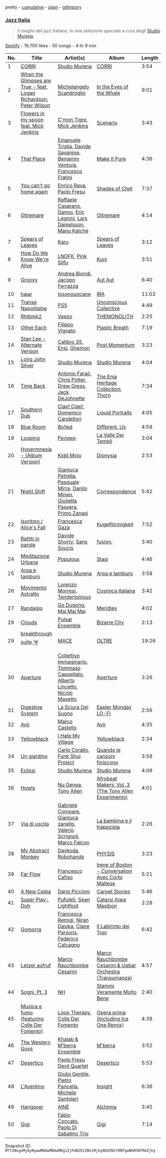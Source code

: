 pretty - [cumulative](/playlists/cumulative/37i9dQZF1DX30D074EWuy7.md) - [plain](/playlists/plain/37i9dQZF1DX30D074EWuy7) - [githistory](https://github.githistory.xyz/mackorone/spotify-playlist-archive/blob/main/playlists/plain/37i9dQZF1DX30D074EWuy7)

### [Jazz Italia](https://open.spotify.com/playlist/37i9dQZF1DX30D074EWuy7)

> Il meglio del jazz italiano, in una selezione speciale a cura degli <a href="spotify:artist:1rWbZmR5D63aZU60lMtVZx">Studio Murena</a>.

[Spotify](https://open.spotify.com/user/spotify) - 19,700 likes - 50 songs - 4 hr 9 min

| No. | Title | Artist(s) | Album | Length |
|---|---|---|---|---|
| 1 | [CORRI](https://open.spotify.com/track/4neBNkqlzqkJRsuUpte3Fp) | [Studio Murena](https://open.spotify.com/artist/1rWbZmR5D63aZU60lMtVZx) | [CORRI](https://open.spotify.com/album/1N1byTuOKyJu0IHiwaoLLP) | 3:54 |
| 2 | [When the Glimpses are True \- feat\. Logan Richardson, Peter Wilson](https://open.spotify.com/track/0bqTEAffuz1uSJaSJSZBLR) | [Michelangelo Scandroglio](https://open.spotify.com/artist/72Z4tAXXYHocMPutumKEwq) | [In the Eyes of the Whale](https://open.spotify.com/album/3UHWBfnOeU7pyX7hylXVU9) | 9:01 |
| 3 | [Flowers in my spoon feat\. Mick Jenkins](https://open.spotify.com/track/4TfE5s0ptWgiKBKG4LchDW) | [C'mon Tigre](https://open.spotify.com/artist/1ntP294de9KGcB3pTfpGfJ), [Mick Jenkins](https://open.spotify.com/artist/1FvjvACFvko2Z91IvDljrx) | [Scenario](https://open.spotify.com/album/05jI23SZkmENSXCPIyJCRu) | 3:43 |
| 4 | [That Place](https://open.spotify.com/track/48FYBcHOQAvt0wFtmKDp7x) | [Emanuele Triglia](https://open.spotify.com/artist/617R11XUjqnwEnjXGsqjTp), [Davide Savarese](https://open.spotify.com/artist/4qxVdV4LGMsYYravUCrwgf), [Benjamin Ventura](https://open.spotify.com/artist/311eLcQf3m45gs1sYUxKNc), [Francesco Fratini](https://open.spotify.com/artist/3DAWdBF9FZhTWbThgzcfNB) | [Make It Pure](https://open.spotify.com/album/6jYUbst4sqwUQAQ3xJt1cl) | 4:36 |
| 5 | [You can't go home again](https://open.spotify.com/track/64OrUDaxPFxPuwKzeUW6vA) | [Enrico Rava](https://open.spotify.com/artist/0NLlZlYs28ClkYXasvqmjy), [Paolo Fresu](https://open.spotify.com/artist/2qW0CNnmvdEQwiabdareHi) | [Shades of Chet](https://open.spotify.com/album/0AC26eZQKVP2pvcnqEyQFK) | 7:37 |
| 6 | [Oltremare](https://open.spotify.com/track/7tTicfv9pQrdK2SGy644Kb) | [Raffaele Casarano](https://open.spotify.com/artist/6MnERY0Sy2OLv7YcI43XaB), [Danno](https://open.spotify.com/artist/1p3PtfvP25EJoUawmfPvUQ), [Eric Legnini](https://open.spotify.com/artist/4iwk7yhBhcSyfbK4a4cnUi), [Lars Danielsson](https://open.spotify.com/artist/7c9O0hfRy2u32JVcWhoope), [Manu Katché](https://open.spotify.com/artist/4HVFb71ZSXO6nRMk2pdPsy) | [Oltremare](https://open.spotify.com/album/6NlHa1jH1g7YEo1pI1fXo5) | 4:14 |
| 7 | [Spears of Leaves](https://open.spotify.com/track/0fMtkZWxfjmmIalaAfeUM0) | [Karu](https://open.spotify.com/artist/68L2UQmHpBNsUkWBUn2iRv) | [Spears of Leaves](https://open.spotify.com/album/4ZM5RWTu7VvQDc3FV9wSK8) | 3:12 |
| 8 | [How Do We Know We're Alive](https://open.spotify.com/track/1zFMvBk0MCRSUU2gxNFlZz) | [LNDFK](https://open.spotify.com/artist/2PyFLSnE2J670nBHdmwil4), [Pink Siifu](https://open.spotify.com/artist/40ZElxHldNyvn7x8WRC6fh) | [Kuni](https://open.spotify.com/album/40dfgXsb0aemwlP10pfGCx) | 3:51 |
| 9 | [Groovy](https://open.spotify.com/track/7dsgdcIu2Pby6wnbsjRqSy) | [Andrea Biondi](https://open.spotify.com/artist/2rf3CCkBInxeMdrIUnczNP), [Jacopo Ferrazza](https://open.spotify.com/artist/6JQTj3KJJullWlmszH1VbJ) | [Aut Aut](https://open.spotify.com/album/0QBw8PAScglDL7C4957qy9) | 6:40 |
| 10 | [hajar](https://open.spotify.com/track/2sy4zmZz3kIxZGL1VYa7sD) | [Iosonouncane](https://open.spotify.com/artist/1njdH9zjRnlM561mWqEocW) | [IRA](https://open.spotify.com/album/4WhBN2WPPxAU5M5Tpw56PL) | 11:02 |
| 11 | [Transe Napolitaine](https://open.spotify.com/track/2mb0WOhZHdTsIZIEbqLxBd) | [PS5](https://open.spotify.com/artist/7nFGSs3Km6Li7tJocJbLdO) | [Unconscious Collective](https://open.spotify.com/album/3IVOpoj5MwZ3TE2iWM0FNL) | 4:49 |
| 12 | [Rhtbmk2](https://open.spotify.com/track/5iUOEeKtwgy2PgdQz0hVq0) | [Veezo](https://open.spotify.com/artist/35bU60Yu7QSaJSb5Y2Cjix) | [THEMONOLITH](https://open.spotify.com/album/42Q8OzlHyzXOyFjclIbMMA) | 2:25 |
| 13 | [Other Each](https://open.spotify.com/track/5moUMG6e7WVJzU0AlOKotS) | [Filippo Vignato](https://open.spotify.com/artist/65TUhI0t7gubxPxcyvIz4Q) | [Plastic Breath](https://open.spotify.com/album/0bSzQXxY4rtXhjY1IDJ9RI) | 7:19 |
| 14 | [Stan Lee \- Alternate Version](https://open.spotify.com/track/1tv82hvJ88GOseKWEYsW3L) | [Calibro 35](https://open.spotify.com/artist/7ueDbhgpZaiUxEbiHnwezi), [Ensi](https://open.spotify.com/artist/6dKdNHGdsBvEeNDxXV8AMP), [Ghemon](https://open.spotify.com/artist/4xgOj3GP5I1do9ip0MQkLa) | [Post Momentum](https://open.spotify.com/album/3xMxVoRW5cUMzZKdffnINk) | 3:23 |
| 15 | [Long John Silver](https://open.spotify.com/track/0TmQwgmFMt3N8qgdNWofnx) | [Studio Murena](https://open.spotify.com/artist/1rWbZmR5D63aZU60lMtVZx) | [Studio Murena](https://open.spotify.com/album/5gAOUXIOjmeiyqK90I5ya8) | 4:04 |
| 16 | [Time Back](https://open.spotify.com/track/1F1Nm8dXWjSqmQItbENbAD) | [Antonio Faraò](https://open.spotify.com/artist/2rYbcK0bCQ3jLFfd2zr9sI), [Chris Potter](https://open.spotify.com/artist/4hdVPbHhsWAn2XTXVRJoxB), [Drew Gress](https://open.spotify.com/artist/4HMyzDtVu6uNLYQZqYeOXK), [Jack DeJohnette](https://open.spotify.com/artist/7rDjbKTLlpNYJRWMm7QVxU) | [The Enja Heritage Collection: Thorn](https://open.spotify.com/album/67rTLugyNX03X8zatBUAWx) | 7:34 |
| 17 | [Southern Dub](https://open.spotify.com/track/157HG6YWfRczb2oksDZXNZ) | [Clap! Clap!](https://open.spotify.com/artist/4o6gglPeg2GgT0FYDtzFeF), [Domenico Candellori](https://open.spotify.com/artist/6Mq9l39ixUny3v17eLJJlC) | [Liquid Portraits](https://open.spotify.com/album/19uGXP6YaIElZQ08aNLJwS) | 4:05 |
| 18 | [Blue Room](https://open.spotify.com/track/02U4H3RvIptfhh4xMWtuqo) | [Bo!led](https://open.spotify.com/artist/0K3YAo5FxYuA2ZW2L3Hdzs) | [Different, Us](https://open.spotify.com/album/4wPFAEDNvZIxYT7DzUsaPw) | 4:58 |
| 19 | [Looping](https://open.spotify.com/track/5unHInwrVqHtRceQOJ1yIe) | [Perigeo](https://open.spotify.com/artist/0UB7tnXqRLUWF9dyktuA6e) | [La Valle Dei Templi](https://open.spotify.com/album/4DStIxg2IyyYIL2K1y504z) | 3:04 |
| 20 | [Hypermnesia \- \(Album Version\)](https://open.spotify.com/track/2kuj7UgWG37nOOSpvdfybm) | [Kidd Mojo](https://open.spotify.com/artist/6YD6OHFh82LSUzmnbmpwFR) | [Dionysia](https://open.spotify.com/album/5vZuXWCLv1U3uBL6Es50OX) | 2:53 |
| 21 | [Night Shift](https://open.spotify.com/track/5zbZtQukFdYtsxuxdFUUlv) | [Gianluca Petrella](https://open.spotify.com/artist/5lwjOWuZSgq4IC4KvheTMc), [Pasquale Mirra](https://open.spotify.com/artist/0dmvnPuOvkiWbZT9z4MTXu), [Danilo Mineo](https://open.spotify.com/artist/4KNEmG8CjvDg5k0Tr2xKWQ), [Giulietta Passera](https://open.spotify.com/artist/6aycI2HAjRhW9W3AMRwVgk), [Primo Zanasi](https://open.spotify.com/artist/7kN7qQdznUeYIqm1lwNkkN) | [Correspondence](https://open.spotify.com/album/27Bwh5V6QhP7W40ZhV2kyB) | 5:42 |
| 22 | [Isoritmo / Alice's Fall](https://open.spotify.com/track/4XZbcXMibHpv1FaMRTJhSr) | [Francesca Gaza](https://open.spotify.com/artist/6jLkAhKbd3toZ58ri9NQrV) | [Kugelförmigkeit](https://open.spotify.com/album/2qSvHGDuG7IEOpOhUMyLau) | 7:52 |
| 23 | [Battiti in parole](https://open.spotify.com/track/1EtXY815EYdOeZgz7ILBhL) | [Davide Shorty](https://open.spotify.com/artist/5nZ6WgYH6mSPf2YaKXOZso), [Sans Soucis](https://open.spotify.com/artist/4vXFvvWirlvTwcl184KfDc) | [fusion.](https://open.spotify.com/album/5aDct9hn71QRnhcCiAJN54) | 3:40 |
| 24 | [Meditazione Urbana](https://open.spotify.com/track/0SMctGz6hAXgbZWCD8DsjZ) | [Populous](https://open.spotify.com/artist/5Uy8Skuxzxf38jMDTndKIU) | [Stasi](https://open.spotify.com/album/2WN9w0YV9ystKje62lOdes) | 4:46 |
| 25 | [Arpa e tamburo](https://open.spotify.com/track/1mu0gMpgqraGpXZh0wJf9f) | [Studio Murena](https://open.spotify.com/artist/1rWbZmR5D63aZU60lMtVZx) | [Arpa e tamburo](https://open.spotify.com/album/2IARHAh6n5Xfa5tHkbKVzu) | 3:58 |
| 26 | [Movimento Astratto](https://open.spotify.com/track/6r76msR3jmGKmr9ZjoT6Ez) | [Lorenzo Morresi](https://open.spotify.com/artist/5KgrjZAqa9vYxxza7MDDW2), [Tenderlonious](https://open.spotify.com/artist/5D1w6T6H7pnRDQZIrhwlxo) | [Cosmica Italiana](https://open.spotify.com/album/6vpTptHhCC583XUoazczZt) | 3:42 |
| 27 | [Randagio](https://open.spotify.com/track/5w4Hm7e56SFJP1bMPB029u) | [Go Dugong](https://open.spotify.com/artist/5JPe09JXKnZxN6oLYJMaKh), [Mai Mai Mai](https://open.spotify.com/artist/5qVRuanPGaUlDLpcS4l7b3) | [Meridies](https://open.spotify.com/album/6T3Ecl7sM27f9W4UCpBWxN) | 4:02 |
| 28 | [Clouds](https://open.spotify.com/track/10I2bf5nDphrLZOOVBqLSc) | [Pulsar Ensemble](https://open.spotify.com/artist/2cxXNzj4eZVVBVXCjLpfRJ) | [Bizarre City](https://open.spotify.com/album/5U4aIqg68PwGMfwm73CFFG) | 2:13 |
| 29 | [breakthrough suite ༆](https://open.spotify.com/track/0fFCDbJHkoGWid7vVK2ljW) | [MACE](https://open.spotify.com/artist/7gjqZ8coFZimZDtdk04WP1) | [OLTRE](https://open.spotify.com/album/7I1F5rBYk8uZrywPFRvfHh) | 19:26 |
| 30 | [Aperture](https://open.spotify.com/track/6rKtQFk8Lbz2QDD3Jpssn5) | [Collettivo Immaginario](https://open.spotify.com/artist/2t5W9mdX4tCfJwUMgRLJaM), [Tommaso Cappellato](https://open.spotify.com/artist/5xu6nwws5Wrbd5TayescJ2), [Alberto Lincetto](https://open.spotify.com/artist/41WwoISWXs9IrlyQM2oM62), [Nicolò Masetto](https://open.spotify.com/artist/6RxoPk24rnMUwWvlFSnjiq) | [Aperture](https://open.spotify.com/album/6SsRFfNQHautbq2pQHT3Gm) | 3:26 |
| 31 | [Digestive System](https://open.spotify.com/track/16S7jdyKXnNknTl5yTWOzt) | [La Sciura Del Suono](https://open.spotify.com/artist/46hcQl6b4c2ZVmes3HnocD) | [Easter Monday LO\-FI](https://open.spotify.com/album/38axByQg4nt6fGvLfcMEYp) | 2:56 |
| 32 | [Avò](https://open.spotify.com/track/4MLHNowxBayqfnt4iFy2Jb) | [Marco Castello](https://open.spotify.com/artist/0ErDKYNv448COBCNdnqYIm) | [Avò](https://open.spotify.com/album/7DP5eWGJUI7hxPMYv9Co54) | 4:35 |
| 33 | [Yellowblack](https://open.spotify.com/track/0hjXaVJKUYxVaVpi4smXZA) | [I Hate My Village](https://open.spotify.com/artist/7eXKbj6KaS8vlLeF0IVgX7) | [Yellowblack](https://open.spotify.com/album/4NG2JJPI4Fwjrx6IrtGEhx) | 2:34 |
| 34 | [Un giardino](https://open.spotify.com/track/1xXKvZSKZGcBR4jNOvirl6) | [Carlo Corallo](https://open.spotify.com/artist/5qkSgK2UUXXa0DDBks4vqt), [Funk Shui Project](https://open.spotify.com/artist/38HGRU8SzSmL41dQT8Dh7E) | [Quando le canzoni finiscono](https://open.spotify.com/album/0pbaxeBm7EGjfBiiuD0LyE) | 3:58 |
| 35 | [Eclissi](https://open.spotify.com/track/4d9ATc15ejCgSjq7mQJwM1) | [Studio Murena](https://open.spotify.com/artist/1rWbZmR5D63aZU60lMtVZx) | [Studio Murena](https://open.spotify.com/album/5gAOUXIOjmeiyqK90I5ya8) | 4:09 |
| 36 | [Howls](https://open.spotify.com/track/0h51tz4qtVPvygXm291ceN) | [Nu Genea](https://open.spotify.com/artist/77J3V0V7sEOf5ifCDBSNaJ), [Tony Allen](https://open.spotify.com/artist/6JpZEemWmunccsrHXFUOgi) | [Afrobeat Makers, Vol\. 3 \(The Tony Allen Experiments\)](https://open.spotify.com/album/1GjbremREcqamlsdqM3gEI) | 4:01 |
| 37 | [Via di uscita](https://open.spotify.com/track/6a4MlOyKbaaQi6o0IaONKn) | [Gabriele Compare](https://open.spotify.com/artist/6L1R2AYjhqopsern2zXhnI), [Gianluca zanello](https://open.spotify.com/artist/008p3ld88wCLTf7wQJ4AoI), [Valerio Scrignoli](https://open.spotify.com/artist/096rQ5nlOUUAjSzVVlluil), [Marco Falcon](https://open.spotify.com/artist/4QCrg6LSt3jaQ9eD4dIEdE) | [La bambina e il trapezista](https://open.spotify.com/album/5yg8TJ5OUVsbUbnmwWWZU7) | 2:26 |
| 38 | [My Abstract Monkey](https://open.spotify.com/track/151H6RkyTGT8Ly2rXqk9hI) | [Daykoda](https://open.spotify.com/artist/7ileF8v8C9pqci1fqJOkf0), [Robohands](https://open.spotify.com/artist/5qRtt9DQNy64ig66kCWFjX) | [PHYSIS](https://open.spotify.com/album/54jguMfvEG7k8XuZaJR43E) | 3:23 |
| 39 | [Far Flow](https://open.spotify.com/track/1Pv9Zh7qPiz7SpFokXkXlr) | [Francesco Cafiso](https://open.spotify.com/artist/5K2IliiwJ3H2z3LYsCJqYP) | [Irene of Boston \- Conversation Avec Corto Maltese](https://open.spotify.com/album/35n9ryD9cWUZ6QtBA1U8BS) | 5:21 |
| 40 | [A New Ceiba](https://open.spotify.com/track/36vagOuWa9n4dZOAVbcwEp) | [Dario Piccioni](https://open.spotify.com/artist/2RZXPKE4HHZ82vShEe3IOy) | [Carpet Stories](https://open.spotify.com/album/3xkny56lTHms8WJnVfv0xV) | 5:46 |
| 41 | [Super Play\-Doh](https://open.spotify.com/track/7lU45TUW7JN0XQIR5BTyuX) | [Pufuleti](https://open.spotify.com/artist/3M4DsAM4T4bZ9uDwVoAb8A), [Sean Lightfoot](https://open.spotify.com/artist/15Fnvd7OORWamCGb39FTQW) | [Catarsi Aiwa Maxibon](https://open.spotify.com/album/4gITwZE87JIxjyRXXDHQJ7) | 2:28 |
| 42 | [Gomorra](https://open.spotify.com/track/4TPhRoIPxaRrEkpFSHiqUU) | [Francesca Remigi](https://open.spotify.com/artist/0XBpvcUWlPH7130Am8ivZD), [Niran Dasika](https://open.spotify.com/artist/0ao7KN4CauhB0OMvoCeC8D), [Claire Parsons](https://open.spotify.com/artist/5tL0bDRrekt8XwWnFSvvYx), [Federico Calcagno](https://open.spotify.com/artist/6fejDlo0knbJLVEMCDDQzh) | [Il Labirinto dei Topi](https://open.spotify.com/album/4fWmsQbCZ2EV9fuXUnmIXF) | 6:42 |
| 43 | [Letzer aufruf](https://open.spotify.com/track/43iMiq89wNufHlFljWDAzz) | [Marco Rauchbombe Cesarini](https://open.spotify.com/artist/35vyDiiFqpQEcqSESv0me9) | [Marco Rauchbombe Cesarini & Uqbar Orchestra \(Transumanza\)](https://open.spotify.com/album/3R5GXfe3stleBEXcJgI7TW) | 4:57 |
| 44 | [Sogni, Pt\. 3](https://open.spotify.com/track/4RtOrvuNEd7sVmPA44OWVn) | [NH](https://open.spotify.com/artist/4n4ms3LAmbFPneXQoalqgO) | [Stammi Veramente Molto Bene](https://open.spotify.com/album/2kt9cHDSQLEKPIjqegkKoS) | 2:40 |
| 45 | [Musica e fumo \(featuring Colle Der Fomento\)](https://open.spotify.com/track/3eNc1G2fORU6RqCmTpJxHn) | [Loop Therapy](https://open.spotify.com/artist/53d3BP6XLXNEtoCTfff5jN), [Colle Der Fomento](https://open.spotify.com/artist/7582dstv99hhZhryUNCn3u) | [Opera prima \(Including Ice One Remix\)](https://open.spotify.com/album/2p4Mhuh5f6dDJwVxSPhdWf) | 4:38 |
| 46 | [The Western Guys](https://open.spotify.com/track/5u2BJIr3c9kazCyBFQevvn) | [Khalab & M’berra Ensemble](https://open.spotify.com/artist/2Lb0ATXjulFMvJQlquCgvr) | [M'berra](https://open.spotify.com/album/5BblnhMflAtl1Iz1FCoFsG) | 3:52 |
| 47 | [Desertico](https://open.spotify.com/track/4EZKZM515HwNLevRgZmFd6) | [Paolo Fresu Devil Quartet](https://open.spotify.com/artist/3HwP2Snx52kveIRHh9k62Z) | [Desertico](https://open.spotify.com/album/7HQw3tDo1g6tyTLQdjIPQt) | 5:53 |
| 48 | [L'Aventino](https://open.spotify.com/track/549O2wQgtQNcXkJIEpRB2f) | [Giulio Gentile](https://open.spotify.com/artist/5dDXTI6O0vQfGOWQkHDUa9), [Pietro Pancella](https://open.spotify.com/artist/2uLDDucEurdu6oS7ZIUkmj), [Michele Santoleri](https://open.spotify.com/artist/0LPDkCFv1nMPT5GqDlwxKH) | [Insight](https://open.spotify.com/album/3gzI0SA10GGTzeN0UTXnOi) | 6:36 |
| 49 | [Hangover](https://open.spotify.com/track/4BUOv7mgtR1KT4VIaidMlP) | [AINÉ](https://open.spotify.com/artist/6XLKAr0x6aB0V3aAaqAS9h) | [Alchimia](https://open.spotify.com/album/4bfZxJcBhT7jT7ATaZn1po) | 3:45 |
| 50 | [Gigi](https://open.spotify.com/track/0En4rr7N50o78ENfLnMptQ) | [Fabio Concato](https://open.spotify.com/artist/71tUraH5ODniYOmjxfc1za), [Paolo Di Sabatino Trio](https://open.spotify.com/artist/2CvzltIoHXR8Dm74R2olgV) | [Gigi](https://open.spotify.com/album/36xYaInaUB5pOuqVkJ0V5a) | 7:14 |

Snapshot ID: `MTY2NzgxMjAyNywwMDAwMDAwMDg1ZjFmN2E2ZWViMjkyNGU5NzY0NTgwNGRhNTRmZjky`
